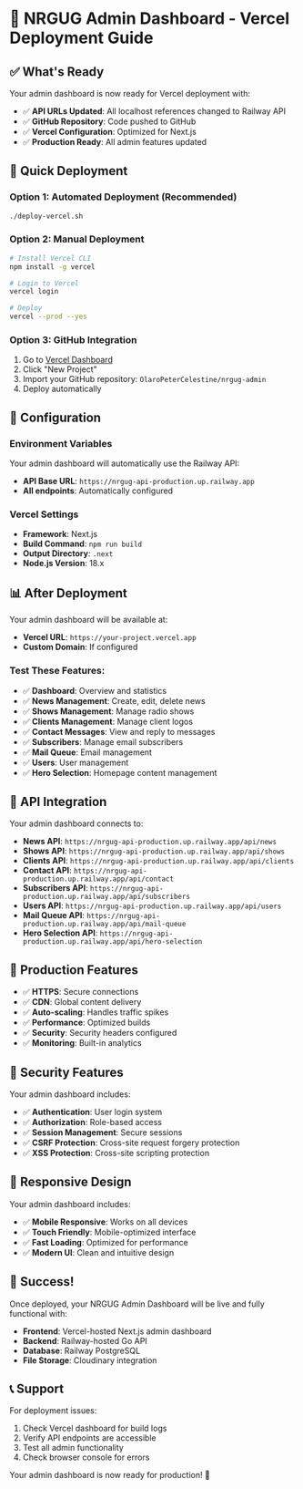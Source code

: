 # 🚀 NRGUG Admin Dashboard - Vercel Deployment Guide

## ✅ What's Ready

Your admin dashboard is now ready for Vercel deployment with:
- ✅ **API URLs Updated**: All localhost references changed to Railway API
- ✅ **GitHub Repository**: Code pushed to GitHub
- ✅ **Vercel Configuration**: Optimized for Next.js
- ✅ **Production Ready**: All admin features updated

## 🚀 Quick Deployment

### Option 1: Automated Deployment (Recommended)
```bash
./deploy-vercel.sh
```

### Option 2: Manual Deployment
```bash
# Install Vercel CLI
npm install -g vercel

# Login to Vercel
vercel login

# Deploy
vercel --prod --yes
```

### Option 3: GitHub Integration
1. Go to [Vercel Dashboard](https://vercel.com/dashboard)
2. Click "New Project"
3. Import your GitHub repository: `OlaroPeterCelestine/nrgug-admin`
4. Deploy automatically

## 🔧 Configuration

### Environment Variables
Your admin dashboard will automatically use the Railway API:
- **API Base URL**: `https://nrgug-api-production.up.railway.app`
- **All endpoints**: Automatically configured

### Vercel Settings
- **Framework**: Next.js
- **Build Command**: `npm run build`
- **Output Directory**: `.next`
- **Node.js Version**: 18.x

## 📊 After Deployment

Your admin dashboard will be available at:
- **Vercel URL**: `https://your-project.vercel.app`
- **Custom Domain**: If configured

### Test These Features:
- ✅ **Dashboard**: Overview and statistics
- ✅ **News Management**: Create, edit, delete news
- ✅ **Shows Management**: Manage radio shows
- ✅ **Clients Management**: Manage client logos
- ✅ **Contact Messages**: View and reply to messages
- ✅ **Subscribers**: Manage email subscribers
- ✅ **Mail Queue**: Email management
- ✅ **Users**: User management
- ✅ **Hero Selection**: Homepage content management

## 🔗 API Integration

Your admin dashboard connects to:
- **News API**: `https://nrgug-api-production.up.railway.app/api/news`
- **Shows API**: `https://nrgug-api-production.up.railway.app/api/shows`
- **Clients API**: `https://nrgug-api-production.up.railway.app/api/clients`
- **Contact API**: `https://nrgug-api-production.up.railway.app/api/contact`
- **Subscribers API**: `https://nrgug-api-production.up.railway.app/api/subscribers`
- **Users API**: `https://nrgug-api-production.up.railway.app/api/users`
- **Mail Queue API**: `https://nrgug-api-production.up.railway.app/api/mail-queue`
- **Hero Selection API**: `https://nrgug-api-production.up.railway.app/api/hero-selection`

## 🎯 Production Features

- ✅ **HTTPS**: Secure connections
- ✅ **CDN**: Global content delivery
- ✅ **Auto-scaling**: Handles traffic spikes
- ✅ **Performance**: Optimized builds
- ✅ **Security**: Security headers configured
- ✅ **Monitoring**: Built-in analytics

## 🔐 Security Features

Your admin dashboard includes:
- ✅ **Authentication**: User login system
- ✅ **Authorization**: Role-based access
- ✅ **Session Management**: Secure sessions
- ✅ **CSRF Protection**: Cross-site request forgery protection
- ✅ **XSS Protection**: Cross-site scripting protection

## 📱 Responsive Design

Your admin dashboard includes:
- ✅ **Mobile Responsive**: Works on all devices
- ✅ **Touch Friendly**: Mobile-optimized interface
- ✅ **Fast Loading**: Optimized for performance
- ✅ **Modern UI**: Clean and intuitive design

## 🎉 Success!

Once deployed, your NRGUG Admin Dashboard will be live and fully functional with:
- **Frontend**: Vercel-hosted Next.js admin dashboard
- **Backend**: Railway-hosted Go API
- **Database**: Railway PostgreSQL
- **File Storage**: Cloudinary integration

## 📞 Support

For deployment issues:
1. Check Vercel dashboard for build logs
2. Verify API endpoints are accessible
3. Test all admin functionality
4. Check browser console for errors

Your admin dashboard is now ready for production! 🚀






